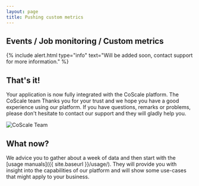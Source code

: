 ```yaml
---
layout: page
title: Pushing custom metrics
---
```


## Events / Job monitoring / Custom metrics
{% include alert.html type="info" text="Will be added soon, contact support for more information." %}


## That's it!
Your application is now fully integrated with the CoScale platform. The CoScale team Thanks you for your trust and we hope you have a good experience using our platform. If you have questions, remarks or problems, please don't hesitate to contact our support and they will gladly help you.

<p class="text-center"><img class="" src="{{ site.baseurl }}/gfx/getting-started/install-custom/team.jpg" alt="CoScale Team" /></p>

## What now?
We advice you to gather about a week of data and then start with the [usage manuals]({{ site.baseurl }}/usage/). They will provide you with insight into the capabilities of our platform and will show some use-cases that might apply to your business.
